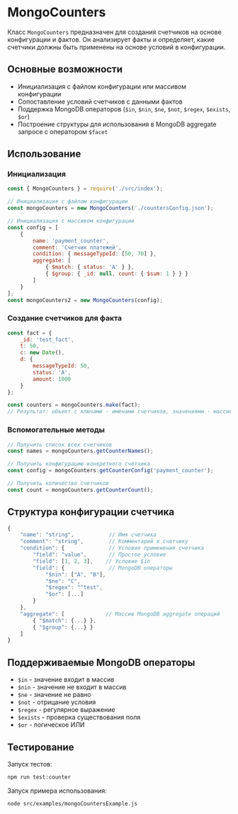 # MongoCounters

Класс `MongoCounters` предназначен для создания счетчиков на основе конфигурации и фактов. Он анализирует факты и определяет, какие счетчики должны быть применены на основе условий в конфигурации.

## Основные возможности

- Инициализация с файлом конфигурации или массивом конфигурации
- Сопоставление условий счетчиков с данными фактов
- Поддержка MongoDB операторов (`$in`, `$nin`, `$ne`, `$not`, `$regex`, `$exists`, `$or`)
- Построение структуры для использования в MongoDB aggregate запросе с оператором `$facet`

## Использование

### Инициализация

```javascript
const { MongoCounters } = require('./src/index');

// Инициализация с файлом конфигурации
const mongoCounters = new MongoCounters('./countersConfig.json');

// Инициализация с массивом конфигурации
const config = [
    {
        name: 'payment_counter',
        comment: 'Счетчик платежей',
        condition: { messageTypeId: [50, 70] },
        aggregate: [
            { $match: { status: 'A' } },
            { $group: { _id: null, count: { $sum: 1 } } }
        ]
    }
];
const mongoCounters2 = new MongoCounters(config);
```

### Создание счетчиков для факта

```javascript
const fact = {
    _id: 'test_fact',
    t: 50,
    c: new Date(),
    d: {
        messageTypeId: 50,
        status: 'A',
        amount: 1000
    }
};

const counters = mongoCounters.make(fact);
// Результат: объект с ключами - именами счетчиков, значениями - массивами aggregate операций
```

### Вспомогательные методы

```javascript
// Получить список всех счетчиков
const names = mongoCounters.getCounterNames();

// Получить конфигурацию конкретного счетчика
const config = mongoCounters.getCounterConfig('payment_counter');

// Получить количество счетчиков
const count = mongoCounters.getCounterCount();
```

## Структура конфигурации счетчика

```javascript
{
    "name": "string",           // Имя счетчика
    "comment": "string",        // Комментарий к счетчику
    "condition": {              // Условия применения счетчика
        "field": "value",       // Простое условие
        "field": [1, 2, 3],    // Условие $in
        "field": {              // MongoDB операторы
            "$nin": ["A", "B"],
            "$ne": "C",
            "$regex": "^test",
            "$or": [...]
        }
    },
    "aggregate": [             // Массив MongoDB aggregate операций
        { "$match": {...} },
        { "$group": {...} }
    ]
}
```

## Поддерживаемые MongoDB операторы

- `$in` - значение входит в массив
- `$nin` - значение не входит в массив  
- `$ne` - значение не равно
- `$not` - отрицание условия
- `$regex` - регулярное выражение
- `$exists` - проверка существования поля
- `$or` - логическое ИЛИ

## Тестирование

Запуск тестов:
```bash
npm run test:counter
```

Запуск примера использования:
```bash
node src/examples/mongoCountersExample.js
```
